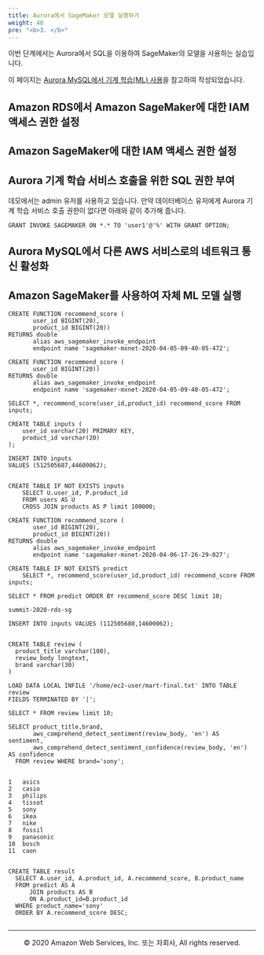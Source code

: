 ```yaml
---
title: Aurora에서 SageMaker 모델 실행하기
weight: 40
pre: "<b>3. </b>"
---
```


이번 단계에서는 Aurora에서 SQL을 이용하여 SageMaker의 모델을 사용하는 실습입니다.

이 페이지는 [Aurora MySQL에서 기계 학습(ML) 사용](https://docs.aws.amazon.com/ko_kr/AmazonRDS/latest/AuroraUserGuide/mysql-ml.html)을 참고하여 작성되었습니다.

## Amazon RDS에서 Amazon SageMaker에 대한 IAM 액세스 권한 설정


## Amazon SageMaker에 대한 IAM 액세스 권한 설정


## Aurora 기계 학습 서비스 호출을 위한 SQL 권한 부여

데모에서는 admin 유저를 사용하고 있습니다. 만약 데이터베이스 유저에게 Aurora 기계 학습 서비스 호출 권한이 없다면 아래와 같이 추가해 줍니다.

```
GRANT INVOKE SAGEMAKER ON *.* TO 'user1'@'%' WITH GRANT OPTION;
```

## Aurora MySQL에서 다른 AWS 서비스로의 네트워크 통신 활성화



## Amazon SageMaker를 사용하여 자체 ML 모델 실행

```
CREATE FUNCTION recommend_score (
       user_id BIGINT(20),
       product_id BIGINT(20))
RETURNS double
       alias aws_sagemaker_invoke_endpoint
       endpoint name 'sagemaker-mxnet-2020-04-05-09-40-05-472';

CREATE FUNCTION recommend_score (
       user_id BIGINT(20))
RETURNS double
       alias aws_sagemaker_invoke_endpoint
       endpoint name 'sagemaker-mxnet-2020-04-05-09-40-05-472';
       
SELECT *, recommend_score(user_id,product_id) recommend_score FROM inputs;

CREATE TABLE inputs (
    user_id varchar(20) PRIMARY KEY,
    product_id varchar(20)
);

INSERT INTO inputs
VALUES (512505687,44600062);
```


```

CREATE TABLE IF NOT EXISTS inputs
    SELECT U.user_id, P.product_id
    FROM users AS U
    CROSS JOIN products AS P limit 100000;

CREATE FUNCTION recommend_score (
       user_id BIGINT(20),
       product_id BIGINT(20))
RETURNS double
       alias aws_sagemaker_invoke_endpoint
       endpoint name 'sagemaker-mxnet-2020-04-06-17-26-29-027';

CREATE TABLE IF NOT EXISTS predict
    SELECT *, recommend_score(user_id,product_id) recommend_score FROM inputs;

SELECT * FROM predict ORDER BY recommend_score DESC limit 10;

summit-2020-rds-sg

INSERT INTO inputs VALUES (112505680,14600062);


CREATE TABLE review (
  product_title varchar(100),
  review_body longtext,
  brand varchar(30) 
)

LOAD DATA LOCAL INFILE '/home/ec2-user/mart-final.txt' INTO TABLE review
FIELDS TERMINATED BY '|';

SELECT * FROM review limit 10;

SELECT product_title,brand,
       aws_comprehend_detect_sentiment(review_body, 'en') AS sentiment,
       aws_comprehend_detect_sentiment_confidence(review_body, 'en') AS confidence
  FROM review WHERE brand='sony';


1	asics
2	casio
3	philips
4	tissot
5	sony
6	ikea
7	nike
8	fossil
9	panasonic
10	bosch
11	caon
  
  
CREATE TABLE result
  SELECT A.user_id, A.product_id, A.recommend_score, B.product_name 
  FROM predict AS A 
      JOIN products AS B 
      ON A.product_id=B.product_id 
  WHERE product_name='sony'
  ORDER BY A.recommend_score DESC;
  
```

---
<p align="center">
© 2020 Amazon Web Services, Inc. 또는 자회사, All rights reserved.
</p>



